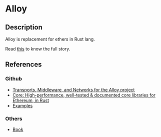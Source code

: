# Alloy

## Description

Alloy is replacement for ethers in Rust lang.

Read [this](https://www.paradigm.xyz/2023/06/alloy) to know the full story.

## References

### Github

- [Transports, Middleware, and Networks for the Alloy project](https://github.com/alloy-rs/alloy)
- [Core: High-performance, well-tested & documented core libraries for Ethereum, in Rust](https://github.com/alloy-rs/core)
- [Examples](https://github.com/alloy-rs/examples)

### Others

- [Book](https://alloy.rs/index.html)
